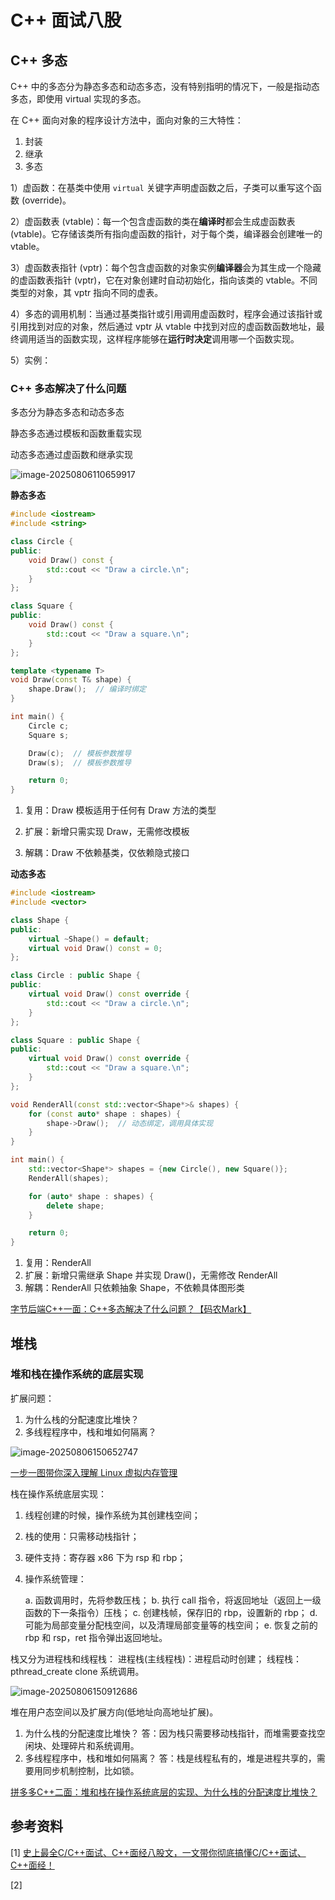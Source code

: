 # C++ 面试八股



## C++ 多态

C++ 中的多态分为静态多态和动态多态，没有特别指明的情况下，一般是指动态多态，即使用 virtual 实现的多态。

在 C++ 面向对象的程序设计方法中，面向对象的三大特性：

1.   封装
2.   继承
3.   多态

1）虚函数：在基类中使用 `virtual` 关键字声明虚函数之后，子类可以重写这个函数 (override)。

2）虚函数表 (vtable)：每一个包含虚函数的类在**编译时**都会生成虚函数表 (vtable)。它存储该类所有指向虚函数的指针，对于每个类，编译器会创建唯一的 vtable。

3）虚函数表指针 (vptr)：每个包含虚函数的对象实例**编译器**会为其生成一个隐藏的虚函数表指针 (vptr)，它在对象创建时自动初始化，指向该类的 vtable。不同类型的对象，其 vptr 指向不同的虚表。

4）多态的调用机制：当通过基类指针或引用调用虚函数时，程序会通过该指针或引用找到对应的对象，然后通过 vptr 从 vtable 中找到对应的虚函数函数地址，最终调用适当的函数实现，这样程序能够在**运行时决定**调用哪一个函数实现。

5）实例：





### C++ 多态解决了什么问题

多态分为静态多态和动态多态

静态多态通过模板和函数重载实现

动态多态通过虚函数和继承实现

![image-20250806110659917](https://amonologue-image-bed.oss-cn-chengdu.aliyuncs.com/2024/202508061107767.png)

**静态多态**

```cpp
#include <iostream>
#include <string>

class Circle {
public:
    void Draw() const {
        std::cout << "Draw a circle.\n";
    }
};

class Square {
public:
    void Draw() const {
        std::cout << "Draw a square.\n";
    }
};

template <typename T>
void Draw(const T& shape) {
    shape.Draw();  // 编译时绑定
}

int main() {
    Circle c;
    Square s;

    Draw(c);  // 模板参数推导
    Draw(s);  // 模板参数推导

    return 0;
}
```

1.   复用：Draw 模板适用于任何有 Draw 方法的类型

2.   扩展：新增只需实现 Draw，无需修改模板

3.   解耦：Draw 不依赖基类，仅依赖隐式接口



**动态多态**

```cpp
#include <iostream>
#include <vector>

class Shape {
public:
    virtual ~Shape() = default;
    virtual void Draw() const = 0;
};

class Circle : public Shape {
public:
    virtual void Draw() const override {
        std::cout << "Draw a circle.\n";
    }
};

class Square : public Shape {
public:
    virtual void Draw() const override {
        std::cout << "Draw a square.\n";
    }
};

void RenderAll(const std::vector<Shape*>& shapes) {
    for (const auto* shape : shapes) {
        shape->Draw();  // 动态绑定，调用具体实现
    }
}

int main() {
    std::vector<Shape*> shapes = {new Circle(), new Square()};
    RenderAll(shapes);

    for (auto* shape : shapes) {
        delete shape;
    }

    return 0;
}
```

1.   复用：RenderAll
2.   扩展：新增只需继承 Shape 并实现 Draw()，无需修改 RenderAll
3.   解耦：RenderAll 只依赖抽象 Shape，不依赖具体图形类



[字节后端C++一面：C++多态解决了什么问题？【码农Mark】](https://www.bilibili.com/video/BV1vNTtzuEVj/?spm_id_from=333.1391.0.0&vd_source=f4cc25a44af6631d6f4db023b3bb88e4)



## 堆栈

### 堆和栈在操作系统的底层实现

扩展问题：

1.   为什么栈的分配速度比堆快？
2.   多线程程序中，栈和堆如何隔离？

![image-20250806150652747](https://amonologue-image-bed.oss-cn-chengdu.aliyuncs.com/2024/202508061509556.png)

[一步一图带你深入理解 Linux 虚拟内存管理 ](https://www.cnblogs.com/binlovetech/p/16824522.html)

栈在操作系统底层实现：

1.   线程创建的时候，操作系统为其创建栈空间；

2.   栈的使用：只需移动栈指针；

3.   硬件支持：寄存器 x86 下为 rsp 和 rbp；

4.   操作系统管理：

     a. 函数调用时，先将参数压栈；
     b. 执行 call 指令，将返回地址（返回上一级函数的下一条指令）压栈；
     c. 创建栈帧，保存旧的 rbp，设置新的 rbp；
     d. 可能为局部变量分配栈空间，以及清理局部变量等的栈空间；
     e. 恢复之前的 rbp 和 rsp，ret 指令弹出返回地址。



栈又分为进程栈和线程栈：
进程栈(主线程栈)：进程启动时创建；
线程栈：pthread_create clone 系统调用。



![image-20250806150912686](https://amonologue-image-bed.oss-cn-chengdu.aliyuncs.com/2024/202508061509668.png)

堆在用户态空间以及扩展方向(低地址向高地址扩展)。



1.   为什么栈的分配速度比堆快？
     答：因为栈只需要移动栈指针，而堆需要查找空闲块、处理碎片和系统调用。
2.   多线程程序中，栈和堆如何隔离？
     答：栈是线程私有的，堆是进程共享的，需要用同步机制控制，比如锁。



[拼多多C++二面：堆和栈在操作系统底层的实现、为什么栈的分配速度比堆快？](https://www.bilibili.com/video/BV1pZPieyEym/?spm_id_from=333.1391.0.0&vd_source=f4cc25a44af6631d6f4db023b3bb88e4)



## 参考资料

[1] [史上最全C/C++面试、C++面经八股文，一文带你彻底搞懂C/C++面试、C++面经！](https://blog.csdn.net/songbijian/article/details/132507421)

[2] 
